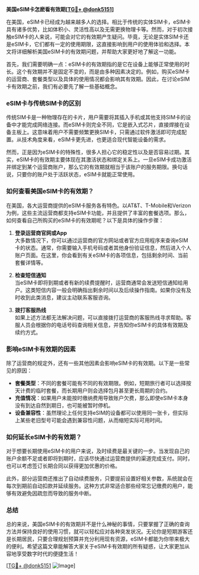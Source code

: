 **美国eSIM卡怎麽看有效期[[TG💪+ @donk5151](https://t.me/s/donk5151)]**

在美国，eSIM卡已经成为越来越多人的选择。相比于传统的实体SIM卡，eSIM卡具有诸多优势，比如体积小、灵活性高以及无需更换物理卡等。然而，对于初次接触eSIM卡的人来说，可能会对它的有效期产生疑问。毕竟，无论是实体SIM卡还是eSIM卡，它们都有一定的使用期限，这直接影响到用户的使用体验和选择。本文将详细解析美国eSIM卡的有效期问题，并帮助大家更好地了解这一功能。

首先，我们需要明确一点：eSIM卡的有效期指的是它在设备上能够正常使用的时长。这个有效期并不是固定不变的，而是由多种因素决定的。例如，购买eSIM卡的运营商、套餐类型以及具体的使用情况都会影响其有效期。因此，在讨论eSIM卡有效期之前，我们有必要先了解一些基础概念。

### eSIM卡与传统SIM卡的区别

传统SIM卡是一种物理存在的卡片，用户需要将其插入手机或其他支持SIM卡的设备中才能完成网络连接。而eSIM卡则完全不同，它是嵌入式芯片，直接焊接在设备主板上。这意味着用户不需要频繁更换SIM卡，只需通过软件激活即可完成配置。从技术角度来看，eSIM卡更先进，也更适合现代智能设备的需求。

然而，正是因为eSIM卡的特殊性，很多人担心它的稳定性以及是否容易过期。其实，eSIM卡的有效期主要体现在其激活状态和绑定关系上。一旦eSIM卡成功激活并绑定到某个运营商账户，那么它的有效期就相当于该账户的服务期限。换句话说，只要你的账户处于活跃状态，eSIM卡就能正常使用。

### 如何查看美国eSIM卡的有效期？

在美国，各大运营商提供的eSIM卡服务各有特色。以AT&T、T-Mobile和Verizon为例，这些主流运营商都支持eSIM卡功能，并且提供了丰富的套餐选项。那么，如何查看自己所购买的eSIM卡的有效期呢？以下是具体的操作步骤：

1. **登录运营商官网或App**  
   大多数情况下，你可以通过运营商的官方网站或者官方应用程序来查询eSIM卡的状态。通常，你需要输入手机号码或者其他身份验证信息，然后进入个人账户页面。在这里，你会看到有关eSIM卡的各项信息，包括剩余时间、当前套餐详情等。

2. **检查短信通知**  
   当eSIM卡即将到期或者有新的续费提醒时，运营商通常会发送短信通知给用户。这类短信内容一般会明确指出剩余时间以及后续操作指南。如果你没有及时收到此类消息，建议主动联系客服咨询。

3. **拨打客服热线**  
   如果上述方法都无法解决问题，可以直接拨打运营商的客服热线寻求帮助。客服人员会根据你的电话号码查询相关信息，并告知你eSIM卡的具体有效期及续约方式。

### 影响eSIM卡有效期的因素

除了运营商的规定外，还有一些其他因素会影响eSIM卡的有效期。以下是一些常见的原因：

- **套餐类型**：不同的套餐可能有不同的有效期限。例如，短期旅行者可以选择按天计费的临时套餐，而长期用户则会选择包月甚至更长周期的合约。
- **充值情况**：如果用户未能按时缴纳费用导致账户欠费，那么即使eSIM卡本身没有到达自然到期日，也可能被暂时停机。
- **设备兼容性**：虽然理论上任何支持eSIM的设备都可以使用同一张卡，但实际上某些老旧型号可能会遇到兼容性问题，从而缩短实际可用时间。

### 如何延长eSIM卡的有效期？

对于想要长期使用eSIM卡的用户来说，及时续费是最关键的一步。当发现自己的账户余额不足或者即将到期时，应该尽快通过运营商提供的渠道完成支付。同时，也可以考虑签订长期合同以获得更加优惠的价格。

此外，部分运营商还推出了自动续费服务，只要提前设置好相关参数，系统就会在每次到期前自动扣款并延续服务。这种方式非常适合那些经常忘记缴费的用户，能够有效避免因疏忽而导致的服务中断。

### 总结

总的来说，美国eSIM卡的有效期并不是什么神秘的事情，只要掌握了正确的查询方法并保持良好的使用习惯，就可以轻松应对各种突发状况。无论你是短期游客还是长期居民，只要合理规划预算并充分利用现有资源，eSIM卡都能为你带来极大的便利。希望这篇文章能解答大家关于eSIM卡有效期的所有疑惑，让大家更加从容地享受数字时代的便捷生活！

[[TG💪+ @donk5151](https://t.me/s/donk5151) ![Image](https://i.postimg.cc/rwNCRYN7/Snipaste-2025-04-30-17-27-05.png)]
